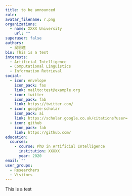 ```yaml
---
title: to be announced
role: 
avatar_filename: r.png
organizations:
  - name: XXXX University
    url: ""
superuser: false
authors:
  - 吳恩達
bio: This is a test
interests:
  - Artificial Intelligence
  - Computational Linguistics
  - Information Retrieval
social:
  - icon: envelope
    icon_pack: fas
    link: mailto:test@example.org
  - icon: twitter
    icon_pack: fab
    link: https://twitter.com/
  - icon: google-scholar
    icon_pack: ai
    link: https://scholar.google.co.uk/citations?user=
  - icon: github
    icon_pack: fab
    link: https://github.com/
education:
  courses:
    - course: PhD in Artificial Intelligence
      institution: XXXXX
      year: 2020
email: ""
user_groups:
  - Researchers
  - Visitors
---
```

This is a test